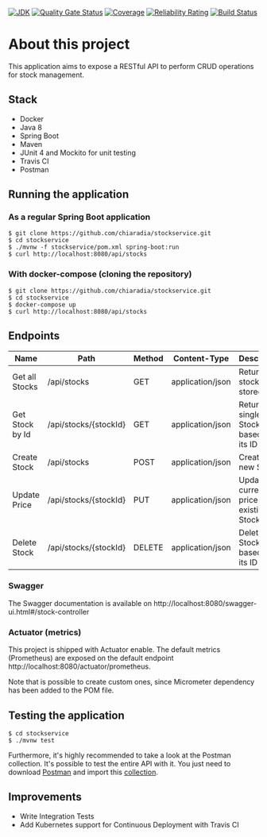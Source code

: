 [![JDK](https://img.shields.io/badge/OpenJDK-8-orange)](https://img.shields.io/badge/OpenJDK-8-orange)
[![Quality Gate Status](https://sonarcloud.io/api/project_badges/measure?project=com.payconiq%3Astockservice&metric=alert_status)](https://sonarcloud.io/dashboard?id=com.payconiq%3Astockservice)
[![Coverage](https://sonarcloud.io/api/project_badges/measure?project=com.payconiq%3Astockservice&metric=coverage)](https://sonarcloud.io/dashboard?id=com.payconiq%3Astockservice)
[![Reliability Rating](https://sonarcloud.io/api/project_badges/measure?project=com.payconiq%3Astockservice&metric=reliability_rating)](https://sonarcloud.io/dashboard?id=com.payconiq%3Astockservice)
[![Build Status](https://travis-ci.org/chiaradia/stockservice.svg?branch=master)](https://travis-ci.org/chiaradia/stockservice)

# About this project

This application aims to expose a RESTful API to perform CRUD operations for stock management.

## Stack
- Docker
- Java 8
- Spring Boot
- Maven
- JUnit 4 and Mockito for unit testing
- Travis CI
- Postman

## Running the application

### As a regular Spring Boot application 
    $ git clone https://github.com/chiaradia/stockservice.git
    $ cd stockservice
    $ ./mvnw -f stockservice/pom.xml spring-boot:run
    $ curl http://localhost:8080/api/stocks

### With docker-compose (cloning the repository)  
    
    $ git clone https://github.com/chiaradia/stockservice.git
    $ cd stockservice
    $ docker-compose up
    $ curl http://localhost:8080/api/stocks
    
## Endpoints
| Name 	| Path 	| Method 	| Content-Type 	| Description 	|
|------	|------	|--------	|--------------	|-------------	|
|   Get all Stocks   	|   /api/stocks   	|     GET   	| application/json              	| Return all stocks stored            	|
|   Get Stock by Id   	|   /api/stocks/{stockId}   	|      GET  	| application/json             	| Return a single Stock based on its ID            	|
|   Create Stock   	|   /api/stocks   	|      POST  	| application/json             	| Create a new Stock            	|
|   Update Price   	|   /api/stocks/{stockId}   	|      PUT  	| application/json             	|     Update the current price of an existing Stock        	|
|   Delete Stock   	|   /api/stocks/{stockId}   	|      DELETE  	| application/json             	|   Delete a Stock based on its ID          	|

### Swagger 

The Swagger documentation is available on http://localhost:8080/swagger-ui.html#/stock-controller

### Actuator (metrics) 

This project is shipped with Actuator enable. The default metrics (Prometheus) are exposed on the default endpoint http://localhost:8080/actuator/prometheus.

Note that is possible to create custom ones, since Micrometer dependency has been added to the POM file.

## Testing the application
    $ cd stockservice
    $ ./mvnw test

Furthermore, it's highly recommended to take a look at the Postman collection. It's possible to test the entire API with it. You just need to download [Postman](https://www.getpostman.com/apps) and import this [collection](https://github.com/chiaradia/stockservice/blob/master/postman/stockservice.postman_collection.json).

## Improvements

 - Write Integration Tests
 - Add Kubernetes support for Continuous Deployment with Travis CI